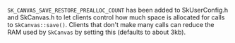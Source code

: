 `SK_CANVAS_SAVE_RESTORE_PREALLOC_COUNT` has been added to SkUserConfig.h and SkCanvas.h to let clients control
how much space is allocated for calls to `SkCanvas::save()`. Clients that don't make many calls can reduce the RAM used by `SkCanvas` by setting this (defaults to about 3kb).